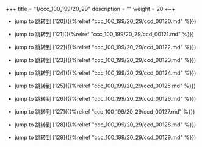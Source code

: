 +++
title = "1/ccc_100_199/20_29"
description = ""
weight = 20
+++

* jump to 跳转到 [120]({{%relref "ccc_100_199/20_29/ccd_00120.md" %}})

* jump to 跳转到 [121]({{%relref "ccc_100_199/20_29/ccd_00121.md" %}})

* jump to 跳转到 [122]({{%relref "ccc_100_199/20_29/ccd_00122.md" %}})

* jump to 跳转到 [123]({{%relref "ccc_100_199/20_29/ccd_00123.md" %}})

* jump to 跳转到 [124]({{%relref "ccc_100_199/20_29/ccd_00124.md" %}})

* jump to 跳转到 [125]({{%relref "ccc_100_199/20_29/ccd_00125.md" %}})

* jump to 跳转到 [126]({{%relref "ccc_100_199/20_29/ccd_00126.md" %}})

* jump to 跳转到 [127]({{%relref "ccc_100_199/20_29/ccd_00127.md" %}})

* jump to 跳转到 [128]({{%relref "ccc_100_199/20_29/ccd_00128.md" %}})

* jump to 跳转到 [129]({{%relref "ccc_100_199/20_29/ccd_00129.md" %}})

